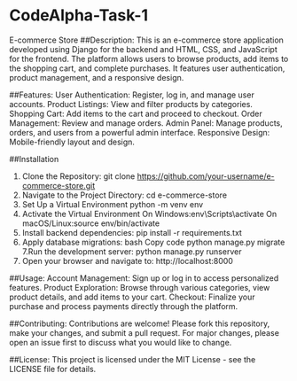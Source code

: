 # CodeAlpha-Task-1
E-commerce Store 
##Description:
This is an e-commerce store application developed using Django for the backend and HTML, CSS, and JavaScript for the frontend. The platform allows users to browse products, add items to the shopping cart, and complete purchases. It features user authentication, product management, and a responsive design.

##Features:
User Authentication: Register, log in, and manage user accounts.
Product Listings: View and filter products by categories.
Shopping Cart: Add items to the cart and proceed to checkout.
Order Management: Review and manage orders.
Admin Panel: Manage products, orders, and users from a powerful admin interface.
Responsive Design: Mobile-friendly layout and design.

##Installation
1. Clone the Repository:
 git clone https://github.com/your-username/e-commerce-store.git
2. Navigate to the Project Directory:
 cd e-commerce-store
3. Set Up a Virtual Environment
  python -m venv env
4. Activate the Virtual Environment
On Windows:env\Scripts\activate
On macOS/Linux:source env/bin/activate
5. Install backend dependencies:
  pip install -r requirements.txt
6. Apply database migrations:
  bash
Copy code
python manage.py migrate
7.Run the development server:
  python manage.py runserver
8. Open your browser and navigate to:
    http://localhost:8000

##Usage:
Account Management: Sign up or log in to access personalized features.
Product Exploration: Browse through various categories, view product details, and add items to your cart.
Checkout: Finalize your purchase and process payments directly through the platform.

##Contributing:
Contributions are welcome! Please fork this repository, make your changes, and submit a pull request. For major changes, please open an issue first to discuss what you would like to change.

##License:
This project is licensed under the MIT License - see the LICENSE file for details.





